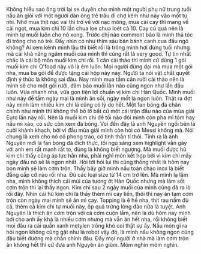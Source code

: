Không hiểu sao ông trời lại se duyên cho mình một người phụ nữ trung tuổi nấu ăn giỏi với một người đàn ông trẻ trâu đi chợ kém như này vào một tụ nhỉ. Nhờ mua thịt nạc vai thì trở về với nạc mông, mua cải cay thì mang về cải ngọt, mua kim chi 10 lần chua loe chua loét cả 10. Cay cú quá nên là mình tự muối luôn cho nó xong. Trước chị nào comment bảo là mình thả tóc đi trông cho nó trẻ. Đấy nhìn có như thím sáu bán bánh canh cua đầu ngõ không? Ai xem kênh mình lâu thì biết rồi là trông mình hơi đứng tuổi nhưng mà cái khả năng ngâm muối của mình thì cũng rất là very good. Tự tin nhất chắc là cái bộ môn muối kim chi rồi. 1 cân cải thảo thì mình cứ dùng 1 gói muối kim chi O'food này vô là êm luôn. Mọi người đừng dại mà mua một gói nha, mua ba gói để được tặng cái hộp này này. Người ta nói vật chất quyết định ý thức là không sai đâu. Nay mình mua tầm cân rưỡi cải thảo nên là mình sẽ cho một gói rưỡi, đảm bảo muối lần nào cũng ngon như lần đầu luôn. Vừa nhanh nha, vừa gọn tiện lợi chuẩn vị kim chi Hàn Quốc. Mình muối như này để tầm ngày mai là mình ăn sổi, ngày mốt là ngon luôn. Thật ra đợt này mình làm nhiều kim chi là cũng có lý do hết. Một fan bóng đá chân chính như mình thì không thể bỏ lỡ bất cứ một cái trận đấu nào của mùa giải Euro lần này rồi. Nên là muối kim chi để tối nào đói mình còn pha mì tôm hay nấu mì xào, có sức còn xem đá bóng. Voi đến đây là anh Nguyên ngồi bên là cười khành khạch, bởi vì đầu mùa giải mình còn hỏi có Messi không mà. Nói chung là xem cho nó có phong trào, có tinh thần tí thôi. Tính ra là anh Nguyên mới là fan bóng đá đích thực, tối ngủ sáng xem highlight vẫn gáy với anh em rất mạnh rất to, đúng là không biết ngượng. Mà muối được hũ kim chi thấy cũng áp lực hẳn nha, phải nghĩ món kết hợp bởi vì kim chi mấy ngày đầu nó sẽ là ngon nhất. Hỏi tới hỏi lui thì cũng thống nhất là hôm nay bọn mình sẽ làm cơm trộn. Thấy bây giờ mình nấu toàn chảo inox là biết đẳng cấp cỡ nào rồi nha. Đủ các loại size từ 14 cm trở lên. Mà mình lạ lắm nha, mình không thích cái mùi của tương ớt Hàn Quốc nhưng mà làm sốt cơm trộn thì lại thấy ngon. Kim chi sau 2 ngày muối của mình cũng đã ra lò rồi đây. Nhìn cái hũ kim chi là thấy thèm mì cay liền, thôi thì nay ăn tạm cơm trộn còn ngày mai mình sẽ ăn mì cay. Topping là ê hề nha, thịt rau nấm đủ cả, thêm cả kim chi tự muối này, ốp quả trứng lòng đào nữa là tuyệt. Anh Nguyên là thích ăn cơm trộn với cả cơm cuộn lắm, nên là dù hôm nay mình bới cho anh ấy khá là nhiều cơm nhưng mà vẫn ăn hết nha, rồi không biết moi đâu ra cái quần xanh metylen trông khó coi thật sự ấy. Nấu món gì ra hỏi ngon không cũng gật như là robot vậy đó, là mình nấu không ngon cũng đâu biết đường mà chấn chỉnh đâu. Đấy mọi người ở nhà mà làm cơm trộn ăn không hết thì cứ đưa anh Nguyên ăn giùm. Mõm nghìn mõm nghìn.